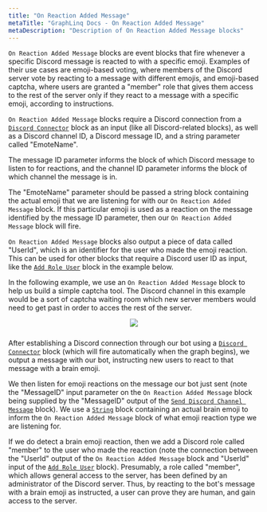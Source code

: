 ```yaml
---
title: "On Reaction Added Message"
metaTitle: "GraphLinq Docs - On Reaction Added Message"
metaDescription: "Description of On Reaction Added Message blocks"
---
```

`On Reaction Added Message` blocks are event blocks that fire whenever a specific Discord message is reacted to with a specific emoji. Examples of their use cases are emoji-based voting, where members of the Discord server vote by reacting to a message with different emojis, and emoji-based captcha, where users are granted a "member" role that gives them access to the rest of the server only if they react to a message with a specific emoji, according to instructions.

`On Reaction Added Message` blocks require a Discord connection from a <a href="/blockTypes/39-discord/3-discordConnector"> `Discord Connector`</a> block as an input (like all Discord-related blocks), as well as a Discord channel ID, a Discord message ID, and a string parameter called "EmoteName".

The message ID parameter informs the block of which Discord message to listen to for reactions, and the channel ID parameter informs the block of which channel the message is in.

The "EmoteName" parameter should be passed a string block containing the actual emoji that we are listening for with our `On Reaction Added Message` block. If this particular emoji is used as a reaction on the message identified by the message ID parameter, then our `On Reaction Added Message` block will fire.

`On Reaction Added Message` blocks also output a piece of data called "UserId", which is an identifier for the user who made the emoji reaction. This can be used for other blocks that require a Discord user ID as input, like the <a href="/blockTypes/39-discord/2-addRoleUser"> `Add Role User`</a> block in the example below.

In the following example, we use an `On Reaction Added Message` block to help us build a simple captcha tool. The Discord channel in this example would be a sort of captcha waiting room which new server members would need to get past in order to acces the rest of the server.

<center>
<img src="https://i.imgur.com/RjgkEaZ.png"
     style="margin-bottom:10px;" />
</center>

After establishing a Discord connection through our bot using a <a href="/blockTypes/39-discord/3-discordConnector"> `Discord Connector`</a> block (which will fire automatically when the graph begins), we output a message with our bot, instructing new users to react to that message with a brain emoji.

We then listen for emoji reactions on the message our bot just sent (note the "MessageID" input parameter on the `On Reaction Added Message` block being supplied by the "MessageID" output of the <a href="/blockTypes/39-discord/12-sendDiscordChannelMessage"> `Send Discord Channel Message`</a> block). We use a <a href="/blockTypes/1-baseVariable/6-string"> `String`</a> block containing an actual brain emoji to inform the `On Reaction Added Message` block of what emoji reaction type we are listening for.

If we do detect a brain emoji reaction, then we add a Discord role called "member" to the user who made the reaction (note the connection between the "UserId" output of the `On Reaction Added Message` block and "UserId" input of the <a href="/blockTypes/39-discord/2-addRoleUser"> `Add Role User`</a> block). Presumably, a role called "member", which allows general access to the server, has been defined by an administrator of the Discord server. Thus, by reacting to the bot's message with a brain emoji as instructed, a user can prove they are human, and gain access to the server.
